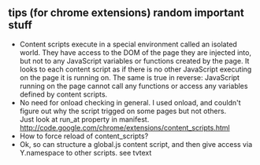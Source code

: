 tips (for chrome extensions) random important stuff
---------------------------------------------------

* Content scripts execute in a special environment called an isolated world. They have access to the DOM of the page they are injected into, but not to any JavaScript variables or functions created by the page. It looks to each content script as if there is no other JavaScript executing on the page it is running on. The same is true in reverse: JavaScript running on the page cannot call any functions or access any variables defined by content scripts.
* No need for onload checking in general. I used onload, and couldn't figure out why the script trigged on some pages but not others.    
Just look at run\_at property in manifest. http://code.google.com/chrome/extensions/content_scripts.html
* How to force reload of content_scripts?
* Ok, so can structure a global.js content script, and then give access via Y.namespace to other scripts. see tvtext 